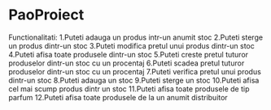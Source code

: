 # PaoProiect

Functionalitati:
1.Puteti adauga un produs intr-un anumit stoc
2.Puteti sterge un produs dintr-un stoc
3.Puteti modifica pretul unui produs dintr-un stoc
4.Puteti afisa toate produsele dintr-un stoc
5.Puteti creste pretul tuturor produselor dintr-un stoc cu un procentaj
6.Puteti scadea pretul tuturor produselor dintr-un stoc cu un procentaj
7.Puteti verifica pretul unui produs dintr-un stoc
8.Puteti adauga un stoc
9.Puteti sterge un stoc
10.Puteti afisa cel mai scump produs dintr un stoc
11.Puteti afisa toate produsele de tip parfum
12.Puteti afisa toate produsele de la un anumit distribuitor
               
